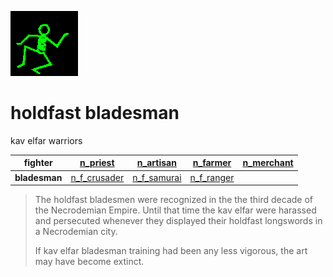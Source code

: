 ![dancer](assets/dancer.gif)

# holdfast bladesman

 kav elfar warriors

| **fighter**   |  [n_priest](n_priest.md)          |  [n_artisan](n_artisan.md)      |  [n_farmer](n_farmer.md)      |  [n_merchant](n_merchant.md)  | 
| ------------- | --------------------------------- | ------------------------------- | ----------------------------- | ----------------------------- | 
| **bladesman** |  [n_f_crusader](n_f_crusader.md)  |  [n_f_samurai](n_f_samurai.md)  |  [n_f_ranger](n_f_ranger.md)  |                               | 
>
>   The holdfast bladesmen were recognized in the the third decade of the Necrodemian Empire. Until that time the kav elfar were harassed and persecuted whenever they displayed their holdfast longswords in a Necrodemian city. 
>
>   If kav elfar bladesman training had been any less vigorous, the art may have become extinct. 

 